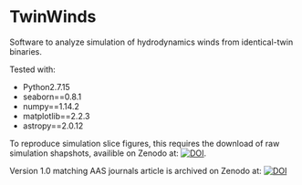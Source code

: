 # TwinWinds
Software to analyze simulation of hydrodynamics winds from identical-twin binaries. 

Tested with:
- Python2.7.15
- seaborn==0.8.1
- numpy==1.14.2
- matplotlib==2.2.3
- astropy==2.0.12

To reproduce simulation slice figures, this requires the download of raw simulation shapshots, availible on Zenodo at: [![DOI](https://zenodo.org/badge/DOI/10.5281/zenodo.3939284.svg)](https://doi.org/10.5281/zenodo.3939284). 

Version 1.0 matching AAS journals article is archived on Zenodo at: [![DOI](https://zenodo.org/badge/278667667.svg)](https://zenodo.org/badge/latestdoi/278667667)
